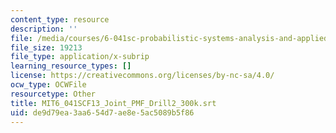 ```yaml
---
content_type: resource
description: ''
file: /media/courses/6-041sc-probabilistic-systems-analysis-and-applied-probability-fall-2013/de9d79ea3aa654d7ae8e5ac5089b5f86_MIT6_041SCF13_Joint_PMF_Drill2_300k.vtt
file_size: 19213
file_type: application/x-subrip
learning_resource_types: []
license: https://creativecommons.org/licenses/by-nc-sa/4.0/
ocw_type: OCWFile
resourcetype: Other
title: MIT6_041SCF13_Joint_PMF_Drill2_300k.srt
uid: de9d79ea-3aa6-54d7-ae8e-5ac5089b5f86
---
```

